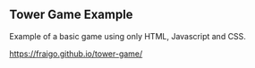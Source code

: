 ## Tower Game Example

Example of a basic game using only HTML, Javascript and CSS.


https://fraigo.github.io/tower-game/





